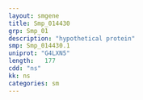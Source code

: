 ```yaml
---
layout: smgene
title: Smp_014430
grp: Smp_01
description: "hypothetical protein"
smp: Smp_014430.1
uniprot: "G4LXN5"
length:   177
cdd: "ns"
kk: ns
categories: sm
---
```

